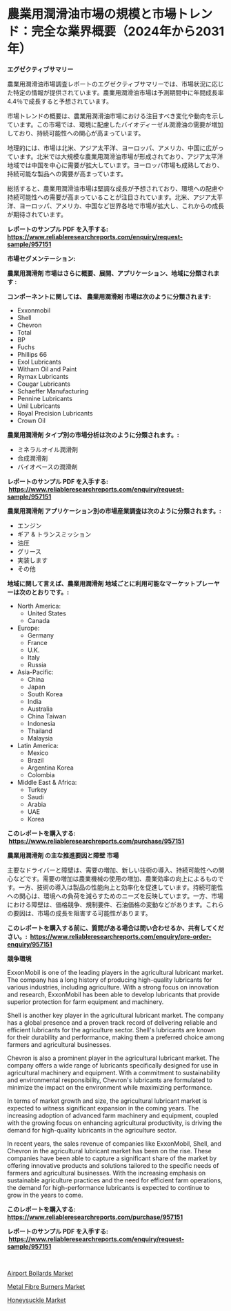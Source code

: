 <p><h1>農業用潤滑油市場の規模と市場トレンド：完全な業界概要（2024年から2031年）</h1></p><p><strong>エグゼクティブサマリー</strong></p>
<p><p>農業用潤滑油市場調査レポートのエグゼクティブサマリーでは、市場状況に応じた特定の情報が提供されています。農業用潤滑油市場は予測期間中に年間成長率4.4％で成長すると予想されています。</p><p>市場トレンドの概要は、農業用潤滑油市場における注目すべき変化や動向を示しています。この市場では、環境に配慮したバイオディーゼル潤滑油の需要が増加しており、持続可能性への関心が高まっています。</p><p>地理的には、市場は北米、アジア太平洋、ヨーロッパ、アメリカ、中国に広がっています。北米では大規模な農業用潤滑油市場が形成されており、アジア太平洋地域では中国を中心に需要が拡大しています。ヨーロッパ市場も成熟しており、持続可能な製品への需要が高まっています。</p><p>総括すると、農業用潤滑油市場は堅調な成長が予想されており、環境への配慮や持続可能性への需要が高まっていることが注目されています。北米、アジア太平洋、ヨーロッパ、アメリカ、中国など世界各地で市場が拡大し、これからの成長が期待されています。</p></p>
<p><strong>レポートのサンプル PDF を入手する: <a href="https://www.reliableresearchreports.com/enquiry/request-sample/957151">https://www.reliableresearchreports.com/enquiry/request-sample/957151</a></strong></p>
<p><strong>市場セグメンテーション:</strong></p>
<p><strong> 農業用潤滑剤 市場はさらに概要、展開、アプリケーション、地域に分類されます :</strong></p>
<p><strong>コンポーネントに関しては、 農業用潤滑剤 市場は次のように分類されます: &nbsp;</strong></p>
<p><ul><li>Exxonmobil</li><li>Shell</li><li>Chevron</li><li>Total</li><li>BP</li><li>Fuchs</li><li>Phillips 66</li><li>Exol Lubricants</li><li>Witham Oil and Paint</li><li>Rymax Lubricants</li><li>Cougar Lubricants</li><li>Schaeffer Manufacturing</li><li>Pennine Lubricants</li><li>Unil Lubricants</li><li>Royal Precision Lubricants</li><li>Crown Oil</li></ul></p>
<p><strong> 農業用潤滑剤 タイプ別の市場分析は次のように分類されます。:</strong></p>
<p><ul><li>ミネラルオイル潤滑剤</li><li>合成潤滑剤</li><li>バイオベースの潤滑剤</li></ul></p>
<p><strong>レポートのサンプル PDF を入手する: &nbsp;<a href="https://www.reliableresearchreports.com/enquiry/request-sample/957151">https://www.reliableresearchreports.com/enquiry/request-sample/957151</a></strong></p>
<p><strong> 農業用潤滑剤 アプリケーション別の市場産業調査は次のように分類されます。:</strong></p>
<p><ul><li>エンジン</li><li>ギア & トランスミッション</li><li>油圧</li><li>グリース</li><li>実装します</li><li>その他</li></ul></p>
<p><strong>地域に関して言えば、農業用潤滑剤 地域ごとに利用可能なマーケットプレーヤーは次のとおりです。:</strong></p>
<p><ul>
    <li>
        North America:
        <ul>
            <li>United States</li>
            <li>Canada</li>
        </ul>
    </li>
    <li>
        Europe:
        <ul>
            <li>Germany</li>
            <li>France</li>
            <li>U.K.</li>
            <li>Italy</li>
            <li>Russia</li>
        </ul>
    </li>
    <li>
        Asia-Pacific:
        <ul>
            <li>China</li>
            <li>Japan</li>
            <li>South Korea</li>
            <li>India</li>
            <li>Australia</li>
            <li>China Taiwan</li>
            <li>Indonesia</li>
            <li>Thailand</li>
            <li>Malaysia</li>
        </ul>
    </li>
    <li>
        Latin America:
        <ul>
            <li>Mexico</li>
            <li>Brazil</li>
            <li>Argentina Korea</li>
            <li>Colombia</li>
        </ul>
    </li>
    <li>
        Middle East & Africa:
        <ul>
            <li>Turkey</li>
            <li>Saudi</li>
            <li>Arabia</li>
            <li>UAE</li>
            <li>Korea</li>
        </ul>
    </li>
    </ul></p>
<p><strong>このレポートを購入する: &nbsp;<a href="https://www.reliableresearchreports.com/purchase/957151">https://www.reliableresearchreports.com/purchase/957151</a></strong></p>
<p><strong>農業用潤滑剤 の主な推進要因と障壁 市場</strong></p>
<p><p>主要なドライバーと障壁は、需要の増加、新しい技術の導入、持続可能性への関心などです。需要の増加は農業機械の使用の増加、農業効率の向上によるものです。一方、技術の導入は製品の性能向上と効率化を促進しています。持続可能性への関心は、環境への負荷を減らすためのニーズを反映しています。一方、市場における障壁は、価格競争、規制要件、石油価格の変動などがあります。これらの要因は、市場の成長を阻害する可能性があります。</p></p>
<p><strong>このレポートを購入する前に、質問がある場合は問い合わせるか、共有してください。:&nbsp; <a href="https://www.reliableresearchreports.com/enquiry/pre-order-enquiry/957151">https://www.reliableresearchreports.com/enquiry/pre-order-enquiry/957151</a></strong></p>
<p><strong>競争環境</strong></p>
<p><p>ExxonMobil is one of the leading players in the agricultural lubricant market. The company has a long history of producing high-quality lubricants for various industries, including agriculture. With a strong focus on innovation and research, ExxonMobil has been able to develop lubricants that provide superior protection for farm equipment and machinery.</p><p>Shell is another key player in the agricultural lubricant market. The company has a global presence and a proven track record of delivering reliable and efficient lubricants for the agriculture sector. Shell's lubricants are known for their durability and performance, making them a preferred choice among farmers and agricultural businesses.</p><p>Chevron is also a prominent player in the agricultural lubricant market. The company offers a wide range of lubricants specifically designed for use in agricultural machinery and equipment. With a commitment to sustainability and environmental responsibility, Chevron's lubricants are formulated to minimize the impact on the environment while maximizing performance.</p><p>In terms of market growth and size, the agricultural lubricant market is expected to witness significant expansion in the coming years. The increasing adoption of advanced farm machinery and equipment, coupled with the growing focus on enhancing agricultural productivity, is driving the demand for high-quality lubricants in the agriculture sector.</p><p>In recent years, the sales revenue of companies like ExxonMobil, Shell, and Chevron in the agricultural lubricant market has been on the rise. These companies have been able to capture a significant share of the market by offering innovative products and solutions tailored to the specific needs of farmers and agricultural businesses. With the increasing emphasis on sustainable agriculture practices and the need for efficient farm operations, the demand for high-performance lubricants is expected to continue to grow in the years to come.</p></p>
<p><strong>このレポートを購入する: &nbsp; <a href="https://www.reliableresearchreports.com/purchase/957151">https://www.reliableresearchreports.com/purchase/957151</a></strong></p>
<p><strong>レポートのサンプル PDF を入手する: &nbsp;<a href="https://www.reliableresearchreports.com/enquiry/request-sample/957151">https://www.reliableresearchreports.com/enquiry/request-sample/957151</a></strong><strong></strong></p>
<p>&nbsp;</p>
<p><p><a href="https://view.publitas.com/reportprime-1/airport-bollards-market-centers-on-aspects-such-as-market-growth-market-share-market-opportunity-and-projected-forecasts-spanning-from-2023-to-2030/">Airport Bollards Market</a></p><p><a href="https://view.publitas.com/reportprime-1/metal-fibre-burners-market-insights-market-players-and-forecast-till-2030/">Metal Fibre Burners Market</a></p><p><a href="https://github.com/Hazelklievgspy6vdcsmu106w/Market-Research-Report-List-1/blob/main/honeysuckle-market.md">Honeysuckle Market</a></p></p>